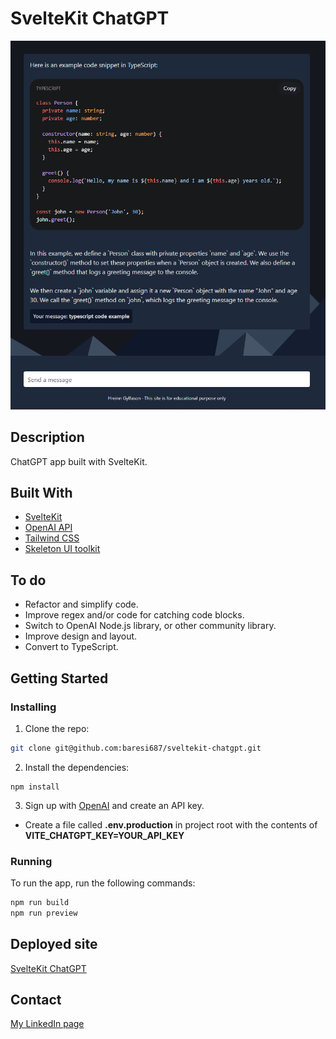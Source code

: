 # SvelteKit ChatGPT

![Screenshot](static/screenshot.png)

## Description

ChatGPT app built with SvelteKit.

## Built With

- [SvelteKit](https://kit.svelte.dev/)
- [OpenAI API](https://platform.openai.com/overview)
- [Tailwind CSS](https://tailwindcss.com/)
- [Skeleton UI toolkit](https://www.skeleton.dev/)

## To do

- Refactor and simplify code.
- Improve regex and/or code for catching code blocks.
- Switch to OpenAI Node.js library, or other community library.
- Improve design and layout.
- Convert to TypeScript.

## Getting Started

### Installing

1. Clone the repo:

```bash
git clone git@github.com:baresi687/sveltekit-chatgpt.git
```

2. Install the dependencies:

```
npm install
```

3. Sign up with [OpenAI](https://platform.openai.com/account/api-keys) and create an API key.
- Create a file called **.env.production** in project root with the contents of **VITE_CHATGPT_KEY=YOUR_API_KEY** 


### Running

To run the app, run the following commands:

```bash
npm run build
npm run preview
```

## Deployed site

[SvelteKit ChatGPT](https://sveltekit-chatgpt-hreinn.netlify.app/)

## Contact

[My LinkedIn page](https://www.linkedin.com/in/hreinn-gylfason-b9a48521a/)
